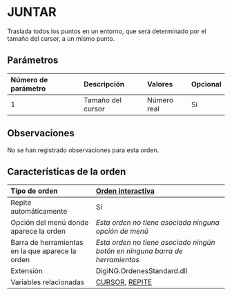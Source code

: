 # JUNTAR

Traslada todos los puntos en un entorno, que será determinado por el tamaño del cursor, a un mismo punto.

## Parámetros

| Número de parámetro | Descripción | Valores | Opcional |
| :--- | :--- | :--- | :--- |
| 1 | Tamaño del cursor | Número real | Si |

## Observaciones

No se han registrado observaciones para esta orden.

## Características de la orden

| Tipo de orden | [Orden interactiva](juntar.md) |
| :--- | :--- |
| Repite automáticamente | Si |
| Opción del menú donde aparece la orden | _Esta orden no tiene asociada ninguna opción de menú_ |
| Barra de herramientas en la que aparece la orden | _Esta orden no tiene asociado ningún botón en ninguna barra de herramientas_ |
| Extensión | DigiNG.OrdenesStandard.dll |
| Variables relacionadas | [CURSOR](https://github.com/digi21/docs/tree/7fc627c885c16fb88afc7cc05a6df2a2f4a54563/digi3d-net/referencia/digi3d.net/ventana-de-dibujo/ordenes/j/CURSOR.html), [REPITE](https://github.com/digi21/docs/tree/7fc627c885c16fb88afc7cc05a6df2a2f4a54563/digi3d-net/referencia/digi3d.net/ventana-de-dibujo/ordenes/j/REPITE.html) |

